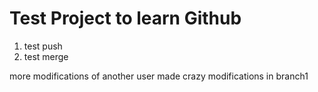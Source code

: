 # Test Project to learn Github

1. test push
2. test merge

more modifications of another user
made crazy modifications in branch1